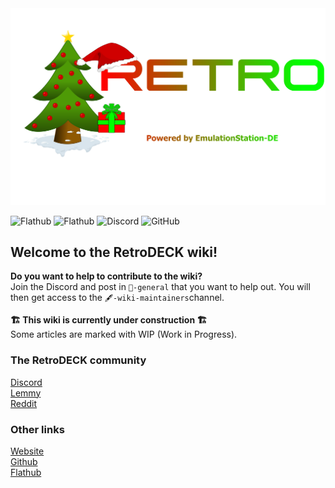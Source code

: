 <img src="wiki_images/logos/rd-xmas-logo.svg" width="700">

![Flathub](https://img.shields.io/flathub/downloads/net.retrodeck.retrodeck)
![Flathub](https://img.shields.io/flathub/v/net.retrodeck.retrodeck)
![Discord](https://img.shields.io/discord/951662718102962256?label=discord)
![GitHub](https://img.shields.io/github/license/XargonWan/RetroDECK)

## Welcome to the RetroDECK wiki!

**Do you want to help to contribute to the wiki?**<br>
Join the Discord and post in `💬-general` that you want to help out.
You will then get access to the `🖋-wiki-maintainers`channel.

**🏗️ This wiki is currently under construction 🏗️**<br>
Some articles are marked with WIP (Work in Progress).

### The RetroDECK community
[Discord](https://discord.gg/Dz3szYsP8g)<br/>
[Lemmy](https://lemmy.zip/c/retrodeck)<br/>
[Reddit](https://www.reddit.com/r/retrodeck)<br/>

### Other links
[Website](https://retrodeck.net) <br/>
[Github](https://github.com/XargonWan/) <br/>
[Flathub](https://flathub.org/apps/net.retrodeck.retrodeck)<br>
